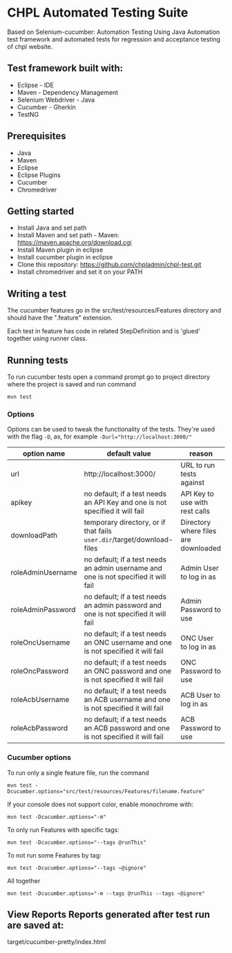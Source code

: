 # CHPL Automated Testing Suite

Based on Selenium-cucumber: Automation Testing Using Java Automation test framework and automated tests for regression and acceptance testing of chpl website.

## Test framework built with:

* Eclipse - IDE
* Maven - Dependency Management
* Selenium Webdriver - Java
* Cucumber - Gherkin
* TestNG

## Prerequisites
* Java
* Maven
* Eclipse
* Eclipse Plugins
* Cucumber
* Chromedriver

## Getting started

* Install Java and set path
* Install Maven and set path - Maven: https://maven.apache.org/download.cgi
* Install Maven plugin in eclipse
* Install cucumber plugin in eclipse
* Clone this repository: https://github.com/chpladmin/chpl-test.git
* Install chromedriver and set it on your PATH

## Writing a test

The cucumber features go in the src/test/resources/Features directory and should have the ".feature" extension.

Each test in feature has code in related StepDefinition and is 'glued' together using runner class.

## Running tests

To run cucumber tests open a command prompt go to project directory where the project is saved and run command

`mvn test`

### Options

Options can be used to tweak the functionality of the tests. They're used with the flag `-D`, as, for example `-Durl="http://localhost:3000/"`

| option name       | default value                                                                       | reason                               |
|-------------------|-------------------------------------------------------------------------------------|--------------------------------------|
| url               | http://localhost:3000/                                                              | URL to run tests against             |
| apikey            | no default; if a test needs an API Key and one is not specified it will fail        | API Key to use with rest calls       |
| downloadPath      | temporary directory, or if that fails `user.dir`/target/download-files              | Directory where files are downloaded |
| roleAdminUsername | no default; if a test needs an admin username and one is not specified it will fail | Admin User to log in as              |
| roleAdminPassword | no default; if a test needs an admin password and one is not specified it will fail | Admin Password to use                |
| roleOncUsername   | no default; if a test needs an ONC username and one is not specified it will fail   | ONC User to log in as                |
| roleOncPassword   | no default; if a test needs an ONC password and one is not specified it will fail   | ONC Password to use                  |
| roleAcbUsername   | no default; if a test needs an ACB username and one is not specified it will fail   | ACB User to log in as                |
| roleAcbPassword   | no default; if a test needs an ACB password and one is not specified it will fail   | ACB Password to use                  |

### Cucumber options

To run only a single feature file, run the command

`mvn test -Dcucumber.options="src/test/resources/Features/filename.feature"`

If your console does not support color, enable monochrome with:

`mvn test -Dcucumber.options="-m"`

To only run Features with specific tags:

`mvn test -Dcucumber.options="--tags @runThis"`

To not run some Features by tag:

`mvn test -Dcucumber.options="--tags ~@ignore"`

All together

`mvn test -Dcucumber.options="-m --tags @runThis --tags ~@ignore"`

## View Reports Reports generated after test run are saved at:

target/cucumber-pretty/index.html
